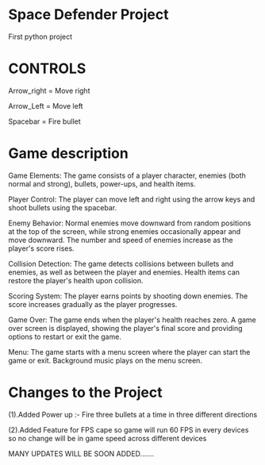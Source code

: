 # Space Defender Project

First python project


# CONTROLS

Arrow_right = Move right

Arrow_Left  = Move left

Spacebar    = Fire bullet

# Game description

Game Elements: The game consists of a player character, enemies (both normal and strong), bullets, power-ups, and health items.

Player Control: The player can move left and right using the arrow keys and shoot bullets using the spacebar.

Enemy Behavior: Normal enemies move downward from random positions at the top of the screen, while strong enemies occasionally appear and move downward. The number and speed of enemies increase as the player's score rises.

Collision Detection: The game detects collisions between bullets and enemies, as well as between the player and enemies. Health items can restore the player's health upon collision.

Scoring System: The player earns points by shooting down enemies. The score increases gradually as the player progresses.

Game Over: The game ends when the player's health reaches zero. A game over screen is displayed, showing the player's final score and providing options to restart or exit the game.

Menu: The game starts with a menu screen where the player can start the game or exit. Background music plays on the menu screen.



# Changes to the Project


(1).Added Power up :- Fire three bullets at a time in three different directions 

(2).Added Feature for FPS cape so game will run 60 FPS in every devices so no change will be in game speed across different devices

MANY UPDATES WILL BE SOON ADDED.......


